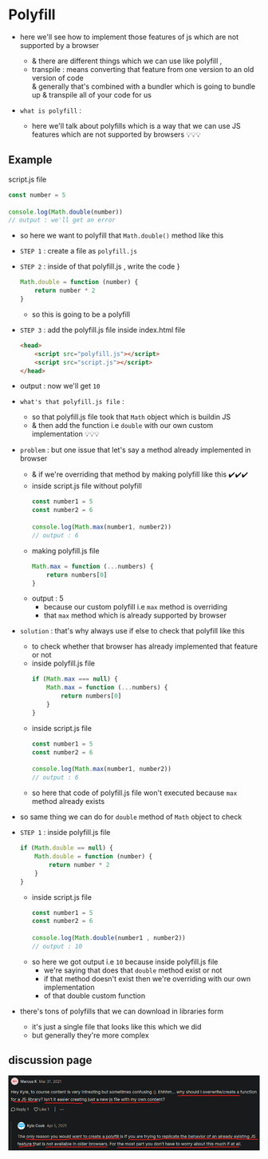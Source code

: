 # Polyfill

- here we'll see how to implement those features of js which are not supported by a browser
    - & there are different things which we can use like polyfill , 
    - transpile : means converting that feature from one version to an old version of code <br>
        & generally that's combined with a bundler which is going to bundle up & transpile all of your code for us

- `what is polyfill` : 
    - here we'll talk about polyfills which is a way that we can use JS features which are not supported by browsers 💡💡💡

## Example

script.js file 
```js
const number = 5 

console.log(Math.double(number))
// output : we'll get an error
```
- so here we want to polyfill that `Math.double()` method like this 

- `STEP 1` : create a file as `polyfill.js`

- `STEP 2` : inside of that polyfill.js , write the code }
    ```js
    Math.double = function (number) {
        return number * 2 
    }
    ```
    - so this is going to be a polyfill

- `STEP 3` : add the polyfill.js file inside index.html file
    ```html
    <head>
        <script src="polyfill.js"></script>
        <script src="script.js"></script>
    </head>
    ```

- output : now we'll get `10`

- `what's that polyfill.js file` :
    - so that polyfill.js file took that `Math` object which is buildin JS 
    - & then add the function i.e `double` with our own custom implementation 💡💡💡
    
- `problem` : but one issue that let's say a method already implemented in browser
    - & if we're overriding that method by making polyfill like this ✔️✔️✔️
    - inside script.js file without polyfill 
        ```js
        const number1 = 5 
        const number2 = 6 

        console.log(Math.max(number1, number2))
        // output : 6
        ```
    - making polyfill.js file 
        ```js
        Math.max = function (...numbers) {
            return numbers[0]
        }
        ```
    - output : 5
        - because our custom polyfill i.e `max` method is overriding 
        - that `max` method which is already supported by browser 

- `solution` : that's why always use if else to check that polyfill like this 
    - to check whether that browser has already implemented that feature or not 
    - inside polyfill.js file
        ```js
        if (Math.max === null) {
            Math.max = function (...numbers) {
                return numbers[0]
            }
        }
        ```
    - inside script.js file  
        ```js
        const number1 = 5 
        const number2 = 6 

        console.log(Math.max(number1, number2))
        // output : 6
        ```
    - so here that code of polyfill.js file won't executed because `max` method already exists

- so same thing we can do for `double` method of `Math` object to check
- `STEP 1` : inside polyfill.js file 
    ```js
    if (Math.double == null) {
        Math.double = function (number) {
            return number * 2
        }
    }
    ```
    - inside script.js file 
        ```js
        const number1 = 5 
        const number2 = 6
        
        console.log(Math.double(number1 , number2))
        // output : 10
        ```
    - so here we got output i.e `10` because inside polyfill.js file 
        - we're saying that does that `double` method exist or not 
        - if that method doesn't exist then we're overriding with our own implementation 
        - of that double custom function

- there's tons of polyfills that we can download in libraries form
    - it's just a single file that looks like this which we did
    - but generally they're more complex

## discussion page

![polyfill](../../all-chats-pics-of-lectures/2-advance-JS-course-chats-pics/19-polyfill.png "polyfill") 
